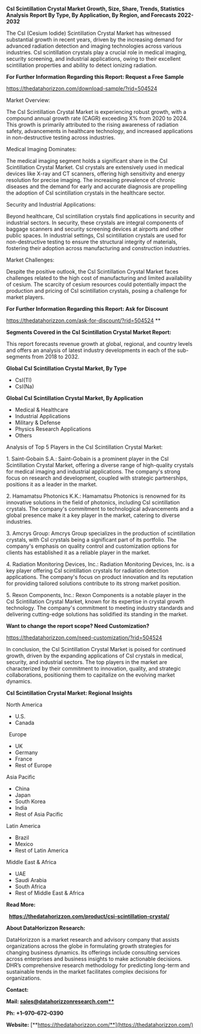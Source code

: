 ﻿**CsI Scintillation Crystal Market Growth, Size, Share, Trends, Statistics Analysis Report By Type, By Application, By Region, and Forecasts 2022-2032**

The CsI (Cesium Iodide) Scintillation Crystal Market has witnessed substantial growth in recent years, driven by the increasing demand for advanced radiation detection and imaging technologies across various industries. CsI scintillation crystals play a crucial role in medical imaging, security screening, and industrial applications, owing to their excellent scintillation properties and ability to detect ionizing radiation.

**For Further Information Regarding this Report: Request a Free Sample**

<https://thedatahorizzon.com/download-sample/?rid=504524>

Market Overview:

The CsI Scintillation Crystal Market is experiencing robust growth, with a compound annual growth rate (CAGR) exceeding X% from 2020 to 2024. This growth is primarily attributed to the rising awareness of radiation safety, advancements in healthcare technology, and increased applications in non-destructive testing across industries.

Medical Imaging Dominates:

The medical imaging segment holds a significant share in the CsI Scintillation Crystal Market. CsI crystals are extensively used in medical devices like X-ray and CT scanners, offering high sensitivity and energy resolution for precise imaging. The increasing prevalence of chronic diseases and the demand for early and accurate diagnosis are propelling the adoption of CsI scintillation crystals in the healthcare sector.

Security and Industrial Applications:

Beyond healthcare, CsI scintillation crystals find applications in security and industrial sectors. In security, these crystals are integral components of baggage scanners and security screening devices at airports and other public spaces. In industrial settings, CsI scintillation crystals are used for non-destructive testing to ensure the structural integrity of materials, fostering their adoption across manufacturing and construction industries.

Market Challenges:

Despite the positive outlook, the CsI Scintillation Crystal Market faces challenges related to the high cost of manufacturing and limited availability of cesium. The scarcity of cesium resources could potentially impact the production and pricing of CsI scintillation crystals, posing a challenge for market players.

**For Further Information Regarding this Report: Ask for Discount**

<https://thedatahorizzon.com/ask-for-discount/?rid=504524>
**


**Segments Covered in the CsI Scintillation Crystal Market Report:**

This report forecasts revenue growth at global, regional, and country levels and offers an analysis of latest industry developments in each of the sub-segments from 2018 to 2032.

**Global CsI Scintillation Crystal Market, By Type**

- CsI(Tl)
- CsI(Na)

**Global CsI Scintillation Crystal Market, By Application**

- Medical & Healthcare
- Industrial Applications
- Military & Defense
- Physics Research Applications
- Others

Analysis of Top 5 Players in the CsI Scintillation Crystal Market:

1\. Saint-Gobain S.A.: Saint-Gobain is a prominent player in the CsI Scintillation Crystal Market, offering a diverse range of high-quality crystals for medical imaging and industrial applications. The company's strong focus on research and development, coupled with strategic partnerships, positions it as a leader in the market.

2\. Hamamatsu Photonics K.K.: Hamamatsu Photonics is renowned for its innovative solutions in the field of photonics, including CsI scintillation crystals. The company's commitment to technological advancements and a global presence make it a key player in the market, catering to diverse industries.

3\. Amcrys Group: Amcrys Group specializes in the production of scintillation crystals, with CsI crystals being a significant part of its portfolio. The company's emphasis on quality control and customization options for clients has established it as a reliable player in the market.

4\. Radiation Monitoring Devices, Inc.: Radiation Monitoring Devices, Inc. is a key player offering CsI scintillation crystals for radiation detection applications. The company's focus on product innovation and its reputation for providing tailored solutions contribute to its strong market position.

5\. Rexon Components, Inc.: Rexon Components is a notable player in the CsI Scintillation Crystal Market, known for its expertise in crystal growth technology. The company's commitment to meeting industry standards and delivering cutting-edge solutions has solidified its standing in the market.

**Want to change the report scope? Need Customization?**

<https://thedatahorizzon.com/need-customization/?rid=504524>

In conclusion, the CsI Scintillation Crystal Market is poised for continued growth, driven by the expanding applications of CsI crystals in medical, security, and industrial sectors. The top players in the market are characterized by their commitment to innovation, quality, and strategic collaborations, positioning them to capitalize on the evolving market dynamics.

**CsI Scintillation Crystal Market: Regional Insights**

North America

- U.S.
- Canada

` `Europe

- UK
- Germany
- France
- Rest of Europe

Asia Pacific

- China
- Japan
- South Korea
- India
- Rest of Asia Pacific

Latin America

- Brazil
- Mexico
- Rest of Latin America

Middle East & Africa

- UAE
- Saudi Arabia
- South Africa
- Rest of Middle East & Africa

**Read More:**

` `**<https://thedatahorizzon.com/product/csi-scintillation-crystal/>**

**About DataHorizzon Research:**

DataHorizzon is a market research and advisory company that assists organizations across the globe in formulating growth strategies for changing business dynamics. Its offerings include consulting services across enterprises and business insights to make actionable decisions. DHR’s comprehensive research methodology for predicting long-term and sustainable trends in the market facilitates complex decisions for organizations.

**Contact:**

**Mail: [sales@datahorizzonresearch.com**](mailto:sales@datahorizzonresearch.com)**

**Ph:** **+1–970–672–0390**

**Website:** [**https://thedatahorizzon.com/**](https://thedatahorizzon.com/)




